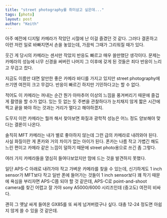 ```yaml
---
title: "street photography를 취미삼고 싶은데..."
tags: [photo]
layout: post
author: "Keith"
---
```


아주 예전에 디지털 카메라가 작았던 시절에 난 이걸 즐겼던 것 같다. 그러다 결혼하고 이런 저런 일로 바빠지면서 손을 놓았는데, 가끔씩 그때가 그리워질 때가 있다. 

웃긴 게 당시의 카메라는 센서만 작았지 반응도 빠르고 매우 쓸만했단 생각이다. 문제는 카메라의 성능에 너무 신경을 써버린 나머지 그 이후에 갖게 된 것들은 죄다 반응이 느리고 무겁고 컸다.

지금도 이름만 대면 알만한 좋은 카메라 바디를 가지고 있지만 street photography에 쓰기엔 여전히 크고 무겁다. 반응이 빠르긴 하지만 기민하다고는 할 수 없다.

적어도 이 카메라는 꺼내는 순간 뭔가 아마추어 이상의 느낌을 풍겨버리기 때문에 즐겁게 촬영을 할 수가 없다. 있는 듯 없는 듯 주변을 관찰하다가 눈치채지 않게 짧은 시간에 찍고 끝을 봐야 하는 것과는 거리가 멀다고 해야하겠지.

도무지 이런 카메라는 뭘까 해서 찾아보면 화질과 광학적 성능은 어느 정도 양보해야 맞다는 결론이 나온다. 

솔직히 MFT 카메라는 내가 별로 좋아하지 않는데 그런 급의 카메라로 내려와야 된다. 사실 화질이란 게 폰카와 거의 차이가 없는 아이가 된다. 폰카는 나름 작고 가볍긴 해도 느린 편이고 카메라 같은 느낌이 덜하기 때문에 street photo용으로 쓰긴 좀 그렇다. 

여러 가지 카메라들을 열심히 들여다보았지만 맘에 드는 것을 발견하지 못했다.

일단 APS-C 아래로 내려가야 작고 가벼운 카메라를 찾을 수 있는데, 신기하게도 1 inch sensor가 MFT보다 작고 일반 폰에 들어가는 것들이 1 inch sensor보다 꽤 작기 때문에 욕심을 부리자면 APS-C쯤 되야 할 것 같은데, APS-C로 point-and-shoot camera를 찾긴 어렵고 잘 가야 sony A5000/6000 시리즈인데 (중고도) 여전히 비싸다. 

괜히 그 옛날 싸게 들여온 GX85를 또 싸게 넘겨버렸구나 싶다. 대충 12-24 정도면 아쉽지 않게 쓸 수 있을 것 같은데.
